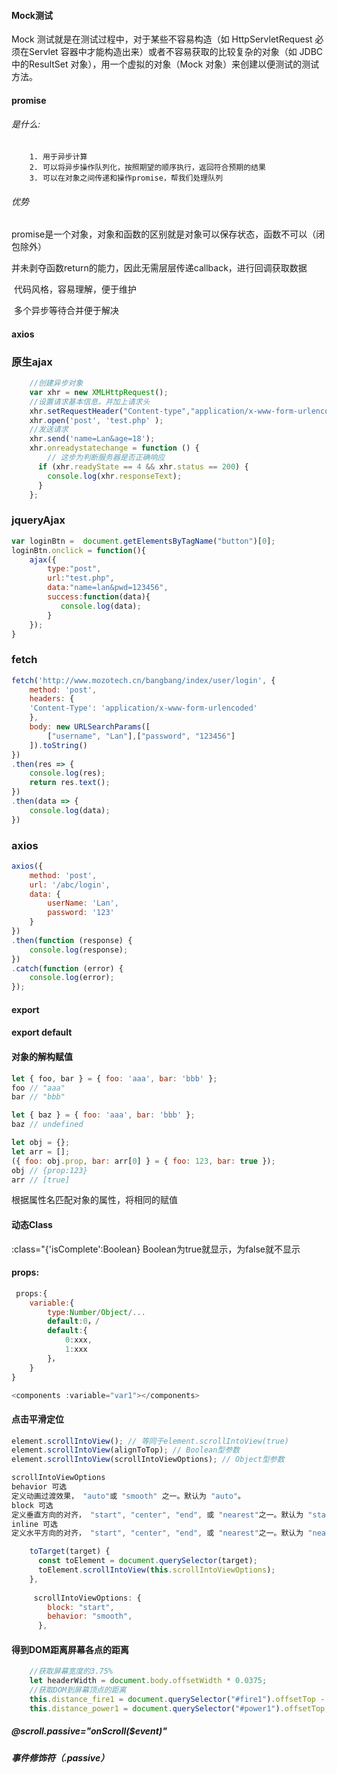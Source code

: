 #### Mock测试

Mock 测试就是在测试过程中，对于某些不容易构造（如 HttpServletRequest 必须在Servlet 容器中才能构造出来）或者不容易获取的比较复杂的对象（如 JDBC 中的ResultSet 对象），用一个虚拟的对象（Mock 对象）来创建以便测试的测试方法。

#### promise

###### 是什么:

		1. 用于异步计算
  		2. 可以将异步操作队列化，按照期望的顺序执行，返回符合预期的结果
  		3. 可以在对象之间传递和操作promise，帮我们处理队列

###### 优势

​	promise是一个对象，对象和函数的区别就是对象可以保存状态，函数不可以（闭包除外）

​	并未剥夺函数return的能力，因此无需层层传递callback，进行回调获取数据

​	代码风格，容易理解，便于维护

​	多个异步等待合并便于解决



#### axios

### 原生ajax



```javascript
    //创建异步对象  
    var xhr = new XMLHttpRequest();
    //设置请求基本信息，并加上请求头
    xhr.setRequestHeader("Content-type","application/x-www-form-urlencoded");
    xhr.open('post', 'test.php' );
    //发送请求
    xhr.send('name=Lan&age=18');
    xhr.onreadystatechange = function () {
        // 这步为判断服务器是否正确响应
      if (xhr.readyState == 4 && xhr.status == 200) {
        console.log(xhr.responseText);
      } 
    };
```

### jqueryAjax



```javascript
var loginBtn =  document.getElementsByTagName("button")[0];
loginBtn.onclick = function(){
    ajax({
        type:"post",
        url:"test.php",
        data:"name=lan&pwd=123456",
        success:function(data){
           console.log(data);
        }
    });
}
```

### fetch



```javascript
fetch('http://www.mozotech.cn/bangbang/index/user/login', {
    method: 'post',
    headers: {
    'Content-Type': 'application/x-www-form-urlencoded'
    },
    body: new URLSearchParams([
        ["username", "Lan"],["password", "123456"]
    ]).toString()
})
.then(res => {
    console.log(res);
    return res.text();
})
.then(data => {
    console.log(data);
})
```

### axios



```javascript
axios({
    method: 'post',
    url: '/abc/login',
    data: {
        userName: 'Lan',
        password: '123'
    }
})
.then(function (response) {
    console.log(response);
})
.catch(function (error) {
    console.log(error);
});
```

#### export 

#### export default 

#### 对象的解构赋值

```js
let { foo, bar } = { foo: 'aaa', bar: 'bbb' };
foo // "aaa"
bar // "bbb"

let { baz } = { foo: 'aaa', bar: 'bbb' };
baz // undefined

let obj = {};
let arr = [];
({ foo: obj.prop, bar: arr[0] } = { foo: 123, bar: true });
obj // {prop:123}
arr // [true]
```

根据属性名匹配对象的属性，将相同的赋值



#### 动态Class 

:class="{'isComplete':Boolean}  Boolean为true就显示，为false就不显示



####  props:

```js
 props:{
	variable:{
		type:Number/Object/...
		default:0，/
		default:{
			0:xxx,
       	 	1:xxx
		}，
	}
}

<components :variable="var1"></components>
```



#### 点击平滑定位

```js
element.scrollIntoView(); // 等同于element.scrollIntoView(true)
element.scrollIntoView(alignToTop); // Boolean型参数
element.scrollIntoView(scrollIntoViewOptions); // Object型参数

scrollIntoViewOptions
behavior 可选
定义动画过渡效果， "auto"或 "smooth" 之一。默认为 "auto"。
block 可选
定义垂直方向的对齐， "start", "center", "end", 或 "nearest"之一。默认为 "start"。
inline 可选
定义水平方向的对齐， "start", "center", "end", 或 "nearest"之一。默认为 "nearest"。
```

```js
    toTarget(target) {
      const toElement = document.querySelector(target);
      toElement.scrollIntoView(this.scrollIntoViewOptions);
    },
        
     scrollIntoViewOptions: {
        block: "start",
        behavior: "smooth",
      },
```



#### 得到DOM距离屏幕各点的距离

```js
    //获取屏幕宽度的3.75%
    let headerWidth = document.body.offsetWidth * 0.0375;
    //获取DOM到屏幕顶点的距离
    this.distance_fire1 = document.querySelector("#fire1").offsetTop - headerWidth;
    this.distance_power1 = document.querySelector("#power1").offsetTop;
```



##### @scroll.passive="onScroll($event)"

##### 事件修饰符（.passive）